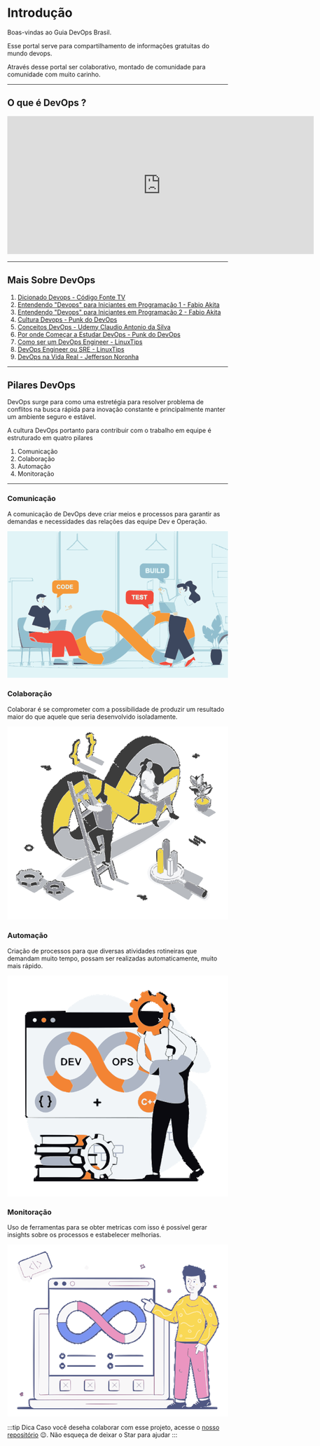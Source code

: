 # Introdução

Boas-vindas ao Guia DevOps Brasil.

Esse portal serve para compartilhamento de informações gratuitas do mundo devops.

Através desse portal ser colaborativo, montado de comunidade para comunidade com muito carinho.

- - -

## O que é DevOps ?

<iframe width="700" height="315" src="https://www.youtube.com/embed/5XRXyYF_bqI" frameborder="0" allow="accelerometer; autoplay; encrypted-media; gyroscope; picture-in-picture" allowfullscreen></iframe>

- - -

## Mais Sobre DevOps

1. [Dicionado Devops - Código Fonte TV](https://www.youtube.com/watch?v=iwf6kcvxeD4) 
2. [Entendendo "Devops" para Iniciantes em Programação 1 - Fabio Akita](https://www.youtube.com/watch?v=bwO8EZf0gLI) 
3. [Entendendo "Devops" para Iniciantes em Programação 2 - Fabio Akita](https://www.youtube.com/watch?v=mcwnQVAn0pw) 
4. [Cultura Devops - Punk do DevOps](https://www.youtube.com/watch?v=CZf2pvvbHHw&list=PLFfGe1VU0nwReYgbmy6pQDr7Q4t8dVFyT) 
5. [Conceitos DevOps - Udemy Claudio Antonio da Silva](https://www.udemy.com/course/conceitos-devops/) 
6. [Por onde Começar a Estudar DevOps - Punk do DevOps](https://www.youtube.com/watch?v=_TivgYYAmnk) 
7. [Como ser um DevOps Engineer - LinuxTips](https://www.youtube.com/watch?v=Z_GTtWzoHOA) 
8. [DevOps Engineer ou SRE - LinuxTips](https://www.youtube.com/watch?v=z9XFkKmkDsU) 
9. [DevOps na Vida Real - Jefferson Noronha](https://www.youtube.com/watch?v=KbvfV01tSig) 

- - -

## Pilares DevOps

DevOps surge para como uma estretégia para resolver problema de conflitos na busca rápida para inovação constante e principalmente manter um ambiente seguro e estável.

A cultura DevOps portanto para contribuir com o trabalho em equipe é estruturado em quatro pilares

1. Comunicação
2. Colaboração
3. Automação
4. Monitoração

- - -

### Comunicação

A comunicação de DevOps deve criar meios e processos para garantir as demandas e necessidades das relações das equipe Dev e Operação.

![comunicacao](../static/img/home/comunicacao.svg)

### Colaboração

Colaborar é se comprometer com a possibilidade de produzir um resultado maior do que aquele que seria desenvolvido isoladamente.

![colaboracao](../static/img/home/colaboracao.svg)

### Automação

Criação de processos para que diversas atividades rotineiras que demandam muito tempo, possam ser realizadas automaticamente, muito mais rápido.

![automacao](../static/img/home/automacao.svg)


### Monitoração

Uso de ferramentas para se obter metricas com isso é possível gerar insights sobre os processos e estabelecer melhorias.

![monitoracao](../static/img/home/monitoracao.svg)

:::tip Dica
Caso você deseha colaborar com esse projeto, acesse o [nosso repositório](https://github.com/waltenne/guiadevopsbrasil) 😉.
Não esqueça de deixar o Star para ajudar
:::
